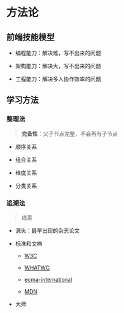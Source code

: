 # 方法论

## 前端技能模型

<skill-model />

* 编程能力：解决难，写不出来的问题

* 架构能力：解决大，写不出来的问题

* 工程能力：解决多人协作效率的问题

## 学习方法

### 整理法

> **完备性**：父子节点完整，不会再有子节点

* 顺序关系

* 组合关系

* 维度关系

* 分类关系

### 追溯法

> 线索

* 源头：最早出现的杂志论文

* 标准和文档

    * [W3C](https://www.w3.org/TR/)

    * [WHATWG](https://whatwg.org/)

    * [ecma-international](https://www.ecma-international.org/)

    * [MDN](https://developer.mozilla.org/zh-CN/)

* 大师



